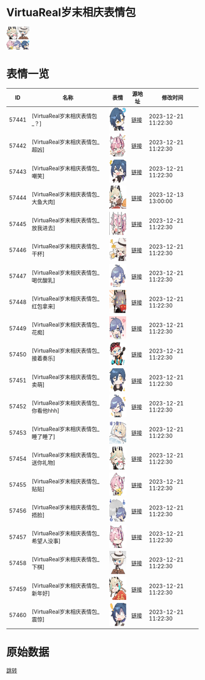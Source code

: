 # VirtuaReal岁末相庆表情包

<img src="./cover.png" height="60" alt="cover" />

# 表情一览

|ID|名称|表情|源地址|修改时间|
|----|----|----|----|----|
|57441|[VirtuaReal岁末相庆表情包_？]|<img src="./pic/057441_%5BVirtuaReal岁末相庆表情包_？%5D.png" height="60" alt="？"/>|[链接](https://i0.hdslb.com/bfs/emote/c8b0cbe192002c77358a514a831f22df76401f21.png)|2023-12-21 11:22:30|
|57442|[VirtuaReal岁末相庆表情包_超凶]|<img src="./pic/057442_%5BVirtuaReal岁末相庆表情包_超凶%5D.png" height="60" alt="超凶"/>|[链接](https://i0.hdslb.com/bfs/emote/5b4a9e263e35b227fcb83b6dadae219762a8958a.png)|2023-12-21 11:22:30|
|57443|[VirtuaReal岁末相庆表情包_嘲笑]|<img src="./pic/057443_%5BVirtuaReal岁末相庆表情包_嘲笑%5D.png" height="60" alt="嘲笑"/>|[链接](https://i0.hdslb.com/bfs/emote/b1ec6e60fb65624bd34d34302c7f31d8d79f4c05.png)|2023-12-21 11:22:30|
|57444|[VirtuaReal岁末相庆表情包_大鱼大肉]|<img src="./pic/057444_%5BVirtuaReal岁末相庆表情包_大鱼大肉%5D.png" height="60" alt="大鱼大肉"/>|[链接](https://i0.hdslb.com/bfs/emote/98df5ab0a4618f8b9c33b58834e7cbd1a5389ecb.png)|2023-12-13 13:00:00|
|57445|[VirtuaReal岁末相庆表情包_放我进去]|<img src="./pic/057445_%5BVirtuaReal岁末相庆表情包_放我进去%5D.png" height="60" alt="放我进去"/>|[链接](https://i0.hdslb.com/bfs/emote/8cb5ca139f3b0eed7107d7efe6e8982c09987174.png)|2023-12-21 11:22:30|
|57446|[VirtuaReal岁末相庆表情包_干杯]|<img src="./pic/057446_%5BVirtuaReal岁末相庆表情包_干杯%5D.png" height="60" alt="干杯"/>|[链接](https://i0.hdslb.com/bfs/emote/79ad35e3aa16d38b7e6fc14c4c00427c8a57bcde.png)|2023-12-21 11:22:30|
|57447|[VirtuaReal岁末相庆表情包_喝优酸乳]|<img src="./pic/057447_%5BVirtuaReal岁末相庆表情包_喝优酸乳%5D.png" height="60" alt="喝优酸乳"/>|[链接](https://i0.hdslb.com/bfs/emote/efb99bca386f32549838ee9d36740169783bf3bb.png)|2023-12-21 11:22:30|
|57448|[VirtuaReal岁末相庆表情包_红包拿来]|<img src="./pic/057448_%5BVirtuaReal岁末相庆表情包_红包拿来%5D.png" height="60" alt="红包拿来"/>|[链接](https://i0.hdslb.com/bfs/emote/51765e9799965d702dd16e573c9e60d4197af8a9.png)|2023-12-21 11:22:30|
|57449|[VirtuaReal岁末相庆表情包_花痴]|<img src="./pic/057449_%5BVirtuaReal岁末相庆表情包_花痴%5D.png" height="60" alt="花痴"/>|[链接](https://i0.hdslb.com/bfs/emote/e71b3bf36bd15393c618720c90342d108efcf00d.png)|2023-12-21 11:22:30|
|57450|[VirtuaReal岁末相庆表情包_接着奏乐]|<img src="./pic/057450_%5BVirtuaReal岁末相庆表情包_接着奏乐%5D.png" height="60" alt="接着奏乐"/>|[链接](https://i0.hdslb.com/bfs/emote/f13e230faee59153e839ddbb2fde461c7882e42e.png)|2023-12-21 11:22:30|
|57451|[VirtuaReal岁末相庆表情包_卖萌]|<img src="./pic/057451_%5BVirtuaReal岁末相庆表情包_卖萌%5D.png" height="60" alt="卖萌"/>|[链接](https://i0.hdslb.com/bfs/emote/918b8163bb8b92b26f8d1b941cc4cda806dbfdbd.png)|2023-12-21 11:22:30|
|57452|[VirtuaReal岁末相庆表情包_你看他hhh]|<img src="./pic/057452_%5BVirtuaReal岁末相庆表情包_你看他hhh%5D.png" height="60" alt="你看他hhh"/>|[链接](https://i0.hdslb.com/bfs/emote/17be99d27fb004f12924e6632a08df48d08caab7.png)|2023-12-21 11:22:30|
|57453|[VirtuaReal岁末相庆表情包_睡了睡了]|<img src="./pic/057453_%5BVirtuaReal岁末相庆表情包_睡了睡了%5D.png" height="60" alt="睡了睡了"/>|[链接](https://i0.hdslb.com/bfs/emote/55699dcf1caba36317ae7187038b3313a369dd1f.png)|2023-12-21 11:22:30|
|57454|[VirtuaReal岁末相庆表情包_送你礼物]|<img src="./pic/057454_%5BVirtuaReal岁末相庆表情包_送你礼物%5D.png" height="60" alt="送你礼物"/>|[链接](https://i0.hdslb.com/bfs/emote/ac2b6ed36dc8f03f2d7f25504e6f9d2a5d4b0286.png)|2023-12-21 11:22:30|
|57455|[VirtuaReal岁末相庆表情包_贴贴]|<img src="./pic/057455_%5BVirtuaReal岁末相庆表情包_贴贴%5D.png" height="60" alt="贴贴"/>|[链接](https://i0.hdslb.com/bfs/emote/95f18954ba4558165cc52d7cf0cb904af904d4e9.png)|2023-12-21 11:22:30|
|57456|[VirtuaReal岁末相庆表情包_捂脸]|<img src="./pic/057456_%5BVirtuaReal岁末相庆表情包_捂脸%5D.png" height="60" alt="捂脸"/>|[链接](https://i0.hdslb.com/bfs/emote/34eaa08613a48ac032a0eb863a8d5df686889b05.png)|2023-12-21 11:22:30|
|57457|[VirtuaReal岁末相庆表情包_希望人没事]|<img src="./pic/057457_%5BVirtuaReal岁末相庆表情包_希望人没事%5D.png" height="60" alt="希望人没事"/>|[链接](https://i0.hdslb.com/bfs/emote/1cd0444da1dc3158380eefcc15751592ad2c876f.png)|2023-12-21 11:22:30|
|57458|[VirtuaReal岁末相庆表情包_下棋]|<img src="./pic/057458_%5BVirtuaReal岁末相庆表情包_下棋%5D.png" height="60" alt="下棋"/>|[链接](https://i0.hdslb.com/bfs/emote/6c8b6235a0dde6aaae7c349286e8f12639fd3f76.png)|2023-12-21 11:22:30|
|57459|[VirtuaReal岁末相庆表情包_新年好]|<img src="./pic/057459_%5BVirtuaReal岁末相庆表情包_新年好%5D.png" height="60" alt="新年好"/>|[链接](https://i0.hdslb.com/bfs/emote/fcc60f1699890386c64e71cd04b209636859f69f.png)|2023-12-21 11:22:30|
|57460|[VirtuaReal岁末相庆表情包_震惊]|<img src="./pic/057460_%5BVirtuaReal岁末相庆表情包_震惊%5D.png" height="60" alt="震惊"/>|[链接](https://i0.hdslb.com/bfs/emote/652a1a758e5777f51e85e7e81fb96d7b24de4a58.png)|2023-12-21 11:22:30|

# 原始数据

[跳转](./raw.json)

